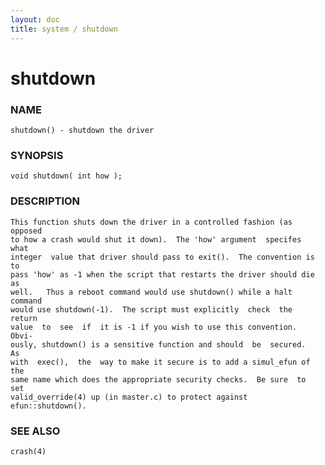 ```yaml
---
layout: doc
title: system / shutdown
---
```

# shutdown

### NAME

    shutdown() - shutdown the driver

### SYNOPSIS

    void shutdown( int how );

### DESCRIPTION

    This function shuts down the driver in a controlled fashion (as opposed
    to how a crash would shut it down).  The 'how' argument  specifes  what
    integer  value that driver should pass to exit().  The convention is to
    pass 'how' as -1 when the script that restarts the driver should die as
    well.   Thus a reboot command would use shutdown() while a halt command
    would use shutdown(-1).  The script must explicitly  check  the  return
    value  to  see  if  it is -1 if you wish to use this convention.  Obvi‐
    ously, shutdown() is a sensitive function and should  be  secured.   As
    with  exec(),  the  way to make it secure is to add a simul_efun of the
    same name which does the appropriate security checks.  Be sure  to  set
    valid_override(4) up (in master.c) to protect against efun::shutdown().

### SEE ALSO

    crash(4)

